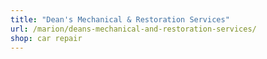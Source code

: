 ```yaml
---
title: "Dean's Mechanical & Restoration Services"
url: /marion/deans-mechanical-and-restoration-services/
shop: car repair
---
```

